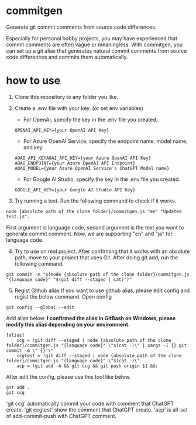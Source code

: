 # commitgen

Generate git commit comments from source code differences.

Especially for personal hobby projects, you may have experienced that commit comments are often vague or meaningless. With commitgen, you can set up a git alias that generates natural commit comments from source code differences and commits them automatically.

# how to use

1. Clone this repository to any folder you like.
2. Create a .env file with your key. (or set env variables)

   - For OpenAI, specify the key in the .env file you created.

   ```:.env
   OPENAI_API_KEY={your OpenAI API Key}
   ```

   - For Azure OpenAI Service, specify the endpoint name, model name, and key.

   ```:.env
   AOAI_API_KEYAOAI_API_KEY={your Azure OpenAI API Key}
   AOAI_ENDPOINT={your Azure OpenAI API Endpoint}
   AOAI_MODEL={your Azure OpenAI Service's ChatGPT Model name}
   ```

   - For Google AI Studio, specify the key in the .env file you created.

   ```:.env
   GOOGLE_API_KEY={your Google AI Studio API Key}
   ```

3. Try running a test. Run the following command to check if it works.

```
node {absolute path of the clone folder}/commitgen.js "en" "Updated test.js".
```

First argument is language code, second argument is the text you want to generate commit comment.
Now, we are supporting "en" and "ja" for language code.

4. Try to use on real project.
   After confirming that it works with an absolute path, move to your project that uses Git. After doing git add, run the following command.

```
git commit -m "$(node {absolute path of the clone folder}/commitgen.js "{language code}" "$(git diff --staged | cat)")"
```

5. Regist Github alias
   If you want to use github alias, please edit config and regist the below command.
   Open config

```
git config --global --edit
```

Add alias below.
**I confirmed the alias in GitBash on Windows, please modify this alias depending on your environment.**

```
[alias]
	ccg = !git diff --staged | node {absolute path of the clone folder}/commitgen.js "{language code}" \"$(cat -)\" | xargs -I {} git commit -m \"'{}'\"
	ccgtest = !git diff --staged | node {absolute path of the clone folder}/commitgen.js "{language code}" \"$(cat -)\"
	acp = !git add -A && git ccg && git push origin $1 &&:
```

After edit the config, please use this tool like below.

```
git add .
git ccg
```

'git ccg' automatically commit your code with comment that ChatGPT create.
'git ccgtest' show the comment that ChatGPT create.
'acp' is all-set of add-commit-push with ChatGPT comment.
